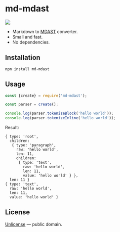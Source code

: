# md-mdast

[![](https://img.shields.io/bundlephobia/minzip/md-mdast.svg)](https://bundlephobia.com/result?p=md-mdast@1.0.1)

- Markdown to [MDAST](https://github.com/syntax-tree/mdast) converter.
- Small and fast.
- No dependencies.

## Installation

```shell
npm install md-mdast
```

## Usage

```js
const {create} = require('md-mdast');

const parser = create();

console.log(parser.tokenizeBlock('hello world'));
console.log(parser.tokenizeInline('hello world'));
```

Result:

```
{ type: 'root',
  children:
   { type: 'paragraph',
     raw: 'hello world',
     len: 11,
     children:
      { type: 'text',
        raw: 'hello world',
        len: 11,
        value: 'hello world' } },
  len: 11 }
{ type: 'text',
  raw: 'hello world',
  len: 11,
  value: 'hello world' }
```

## License

[Unlicense](http://unlicense.org/) &mdash; public domain.
